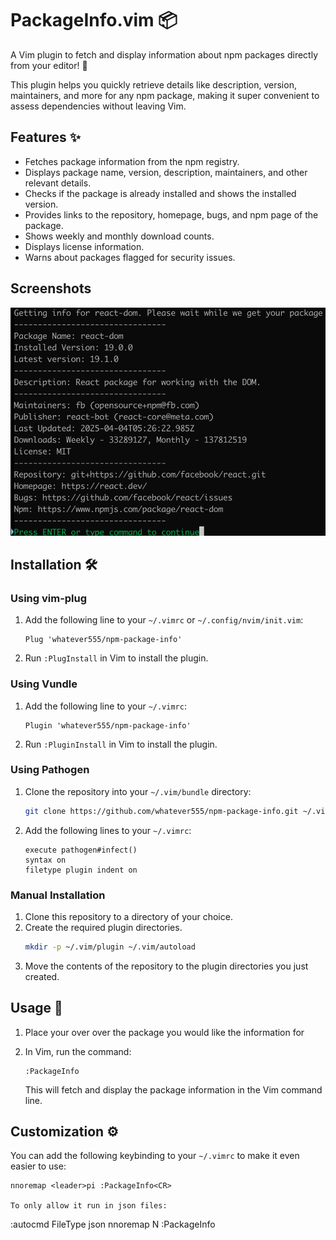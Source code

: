 # PackageInfo.vim 📦

A Vim plugin to fetch and display information about npm packages directly from your editor! 🚀

This plugin helps you quickly retrieve details like description, version, maintainers, and more for any npm package, making it super convenient to assess dependencies without leaving Vim.

## Features ✨

-   Fetches package information from the npm registry.
-   Displays package name, version, description, maintainers, and other relevant details.
-   Checks if the package is already installed and shows the installed version.
-   Provides links to the repository, homepage, bugs, and npm page of the package.
-   Shows weekly and monthly download counts.
-   Displays license information.
-   Warns about packages flagged for security issues.

## Screenshots  
![screen 1](imgs/screen1.png?raw=true "Cursor over")


## Installation 🛠️

### Using vim-plug

1.  Add the following line to your `~/.vimrc` or `~/.config/nvim/init.vim`:

    ```vim
    Plug 'whatever555/npm-package-info'
    ```

2.  Run `:PlugInstall` in Vim to install the plugin.

### Using Vundle

1.  Add the following line to your `~/.vimrc`:

    ```vim
    Plugin 'whatever555/npm-package-info'
    ```

2.  Run `:PluginInstall` in Vim to install the plugin.

### Using Pathogen

1.  Clone the repository into your `~/.vim/bundle` directory:

    ```bash
    git clone https://github.com/whatever555/npm-package-info.git ~/.vim/bundle/npm-package-info
    ```

2.  Add the following lines to your `~/.vimrc`:

    ```vim
    execute pathogen#infect()
    syntax on
    filetype plugin indent on
    ```

### Manual Installation
1.  Clone this repository to a directory of your choice.
2.  Create the required plugin directories.
    ```bash
    mkdir -p ~/.vim/plugin ~/.vim/autoload
    ```
3. Move the contents of the repository to the plugin directories you just created.

## Usage 🚀

1.  Place your over over the package you would like the information for
2.  In Vim, run the command:

    ```vim
    :PackageInfo
    ```

    This will fetch and display the package information in the Vim command line.

## Customization ⚙️

You can add the following keybinding to your `~/.vimrc` to make it even easier to use:

```vim
nnoremap <leader>pi :PackageInfo<CR>
     
To only allow it run in json files:  
```
:autocmd FileType json nnoremap <leader>N :PackageInfo<CR>
```
  
  
